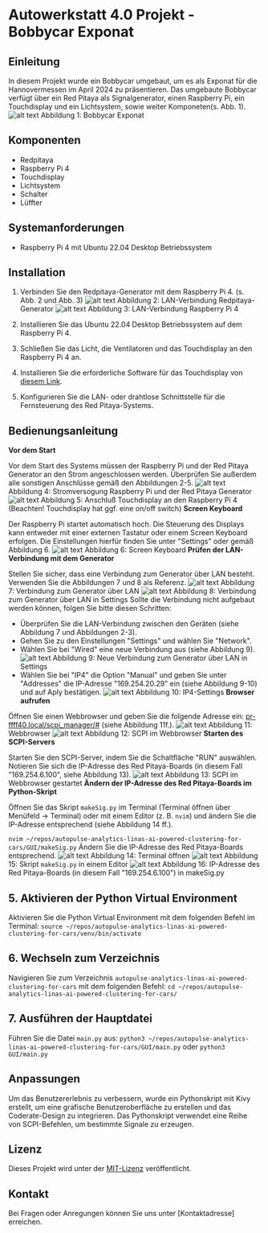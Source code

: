 # Autowerkstatt 4.0 Projekt - Bobbycar Exponat

## Einleitung

In diesem Projekt wurde ein Bobbycar umgebaut, um es als Exponat für die Hannovermessen im April 2024 zu präsentieren. Das umgebaute Bobbycar verfügt über ein Red Pitaya als Signalgenerator, einen Raspberry Pi, ein Touchdisplay und ein Lichtsystem, sowie weiter Komponeten(s. Abb. 1).
![alt text](image-4.png)
Abbildung 1: Bobbycar Exponat

## Komponenten

- Redpitaya
- Raspberry Pi 4
- Touchdisplay
- Lichtsystem
- Schalter
- Lüffter

## Systemanforderungen

- Raspberry Pi 4 mit Ubuntu 22.04 Desktop Betriebssystem

## Installation

1. Verbinden Sie den Redpitaya-Generator mit dem Raspberry Pi 4. (s. Abb. 2 und Abb. 3)
![alt text](image-5.png)
Abbildung 2: LAN-Verbindung Redpitaya-Generator
![alt text](image-6.png)
Abbildung 3: LAN-Verbindung Raspberry Pi 4

2. Installieren Sie das Ubuntu 22.04 Desktop Betriebssystem auf dem Raspberry Pi 4.
3. Schließen Sie das Licht, die Ventilatoren und das Touchdisplay an den Raspberry Pi 4 an.
4. Installieren Sie die erforderliche Software für das Touchdisplay von [diesem Link](https://github.com/lcdwiki/LCD-show).
5. Konfigurieren Sie die LAN- oder drahtlose Schnittstelle für die Fernsteuerung des Red Pitaya-Systems.

## Bedienungsanleitung

**Vor dem Start**

Vor dem Start des Systems müssen der Raspberry Pi und der Red Pitaya Generator an den Strom angeschlossen werden. Überprüfen Sie außerdem alle sonstigen Anschlüsse gemäß den Abbildungen 2-5.
![alt text](image-7.png)
Abbildung 4: Stromversogung Raspberry Pi und der Red Pitaya Generator
![alt text](image-8.png)
Abbildung 5: Anschluß Touchdisplay an den Raspberry Pi 4 (Beachten! Touchdisplay hat ggf. eine on/off switch)
**Screen Keyboard**

Der Raspberry Pi startet automatisch hoch. Die Steuerung des Displays kann entweder mit einer externen Tastatur oder einem Screen Keyboard erfolgen. Die Einstellungen hierfür finden Sie unter "Settings" oder gemäß Abbildung 6.
![alt text](image-9.png)
Abbildung 6: Screen Keyboard
**Prüfen der LAN-Verbindung mit dem Generator**

Stellen Sie sicher, dass eine Verbindung zum Generator über LAN besteht. Verwenden Sie die Abbildungen 7 und 8 als Referenz. 
![alt text](image-10.png)
Abbildung 7: Verbindung zum Generator über LAN
![alt text](image-11.png)
Abbildung 8: Verbindung zum Generator über LAN in Settings 
Sollte die Verbindung nicht aufgebaut werden können, folgen Sie bitte diesen Schritten:
- Überprüfen Sie die LAN-Verbindung zwischen den Geräten (siehe Abbildung 7 und Abbildungen 2-3).
- Gehen Sie zu den Einstellungen "Settings" und wählen Sie "Network".
- Wählen Sie bei "Wired" eine neue Verbindung aus (siehe Abbildung 9).
![alt text](image-12.png)
Abbildung 9: Neue Verbindung zum Generator über LAN in Settings
- Wählen Sie bei "IP4" die Option "Manual" und geben Sie unter "Addresses" die IP-Adresse "169.254.20.29" ein (siehe Abbildung 9-10) und auf Aply bestätigen.
![alt text](image-13.png)
Abbildung 10: IP4-Settings
**Browser aufrufen**

Öffnen Sie einen Webbrowser und geben Sie die folgende Adresse ein:
[pr-ffff40.local/scpi_manager/#](http://rp-ffff40.local/scpi_manager/#) (siehe Abbildung 11f.).
![alt text](image-15.png)
Abbildung 11: Webbrowser
![alt text](image-16.png)
Abbildung 12: SCPI im Webbrowser
**Starten des SCPI-Servers**

Starten Sie den SCPI-Server, indem Sie die Schaltfläche "RUN" auswählen. Notieren Sie sich die IP-Adresse des Red Pitaya-Boards (in diesem Fall "169.254.6.100", siehe Abbildung 13).
![alt text](image-17.png)
Abbildung 13: SCPI im Webbrowser gestartet
**Ändern der IP-Adresse des Red Pitaya-Boards im Python-Skript**

Öffnen Sie das Skript `makeSig.py` im Terminal (Terminal öffnen über Menüfeld -> Terminal) oder mit einem Editor (z. B. `nvim`) und ändern Sie die IP-Adresse entsprechend (siehe Abbildung 14 ff.).

```nvim ~/repos/autopulse-analytics-linas-ai-powered-clustering-for-cars/GUI/makeSig.py```
Ändern Sie die IP-Adresse des Red Pitaya-Boards entsprechend.
![alt text](image-18.png)
Abbildung 14: Terminal öffnen
![alt text](image-19.png)
Abbildung 15: Skript `makeSig.py` in einem Editor
![alt text](image-20.png)
Abbildung 16: IP-Adresse des Red Pitaya-Boards (in diesem Fall "169.254.6.100") in makeSig.py
## 5. Aktivieren der Python Virtual Environment

Aktivieren Sie die Python Virtual Environment mit dem folgenden Befehl im Terminal:
```source ~/repos/autopulse-analytics-linas-ai-powered-clustering-for-cars/venv/bin/activate```

## 6. Wechseln zum Verzeichnis

Navigieren Sie zum Verzeichnis `autopulse-analytics-linas-ai-powered-clustering-for-cars` mit dem folgenden Befehl:
```cd ~/repos/autopulse-analytics-linas-ai-powered-clustering-for-cars/```

## 7. Ausführen der Hauptdatei

Führen Sie die Datei `main.py` aus:
```python3 ~/repos/autopulse-analytics-linas-ai-powered-clustering-for-cars/GUI/main.py```
oder 
```python3 GUI/main.py```

## Anpassungen

Um das Benutzererlebnis zu verbessern, wurde ein Pythonskript mit Kivy erstellt, um eine grafische Benutzeroberfläche zu erstellen und das Coderate-Design zu integrieren. Das Pythonskript verwendet eine Reihe von SCPI-Befehlen, um bestimmte Signale zu erzeugen.

## Lizenz

Dieses Projekt wird unter der [MIT-Lizenz](https://opensource.org/licenses/MIT) veröffentlicht.

## Kontakt

Bei Fragen oder Anregungen können Sie uns unter [Kontaktadresse] erreichen.
